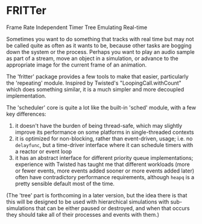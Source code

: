 # FRITTer

Frame
Rate
Independent
Timer
Tree
Emulating
Real-time

Sometimes you want to do something that tracks with real time but may not be
called quite as often as it wants to be, because other tasks are bogging down
the system or the process. Perhaps you want to play an audio sample as part of
a stream, move an object in a simulation, or advance to the appropriate image
for the current frame of an animation.

The 'fritter' package provides a few tools to make that easier, particularly
the 'repeating' module.  Inspired by Twisted's "LoopingCall.withCount" which
does something similar, it is a much simpler and more decoupled implementation.

The 'scheduler' core is quite a lot like the built-in 'sched' module, with a
few key differences:

1. it doesn't have the burden of being thread-safe, which may slightly improve
   its performance on some platforms in single-threaded contexts
2. it is optimized for non-blocking, rather than event-driven, usage; i.e. no
   `delayfunc`, but a time-driver interface where it can schedule timers with a
   reactor or event loop
3. it has an abstract interface for different priority queue implementations;
   experience with Twisted has taught me that different workloads (more or
   fewer events, more events added sooner or more events added later) often
   have contradictory performance requirements, although `heapq` is a pretty
   sensible default most of the time.

(The 'tree' part is forthcoming in a later version, but the idea there is that
this will be designed to be used with hierarchical simulations with
sub-simulations that can be either paused or destroyed, and when that occurs
they should take all of their processes and events with them.)
